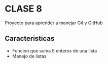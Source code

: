# CLASE 8
Proyecto para aprender a manejar Git y GitHub

## Caracteristicas
* Función que suma 5 enteros de una lista 
* Manejo de listas 
